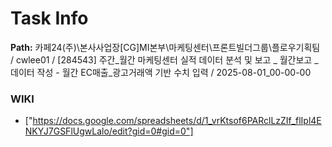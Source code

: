 # Task Info

**Path:** 카페24(주)\본사사업장\[CG]MI본부\마케팅센터\프론트빌더그룹\플로우기획팀 / cwlee01 / [284543] 주간_월간 마케팅센터 실적 데이터 분석 및 보고 _ 월간보고 _ 데이터 작성 - 월간 EC매출_광고거래액 기반 수치 입력 / 2025-08-01_00-00-00

### WIKI
- ["https://docs.google.com/spreadsheets/d/1_vrKtsof6PARclLzZIf_flIpl4ENKYJ7GSFlUgwLalo/edit?gid=0#gid=0"]


